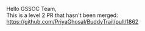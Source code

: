 Hello GSSOC Team,<br>
This is a level 2 PR that hasn't been merged: https://github.com/PriyaGhosal/BuddyTrail/pull/1862
